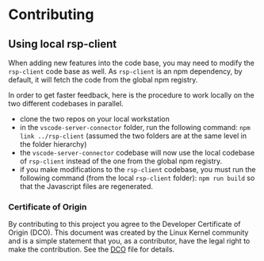 # Contributing

## Using local rsp-client 

When adding new features into the code base, you may need to modify the ```rsp-client``` code base as well.
As ```rsp-client``` is an npm dependency, by default, it will fetch the code from the global npm registry.

In order to get faster feedback, here is the procedure to work locally on the two different codebases in parallel.

- clone the two repos on your local workstation
- in the ```vscode-server-connector``` folder, run the following command: ```npm link ../rsp-client``` (assumed the two folders are at the same level in the folder hierarchy)
- the ```vscode-server-connector``` codebase will now use the local codebase of ```rsp-client``` instead of the one from the global npm registry.
- if you make modifications to the ```rsp-client``` codebase, you must run the following command (from the local ```rsp-client``` folder): ```npm run build``` so that the Javascript files are regenerated.
### Certificate of Origin

By contributing to this project you agree to the Developer Certificate of
Origin (DCO). This document was created by the Linux Kernel community and is a
simple statement that you, as a contributor, have the legal right to make the
contribution. See the [DCO](DCO) file for details.
